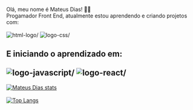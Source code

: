 Olá, meu nome é Mateus Dias! 👨‍💻 
<br>
Progamador Front End, atualmente estou aprendendo e criando projetos com:
<br>
<br>
<img src="https://img.shields.io/badge/HTML-E34F26?style=for-the-badge&logo=html5&logoColor=white" alt=html-logo/>
<img src="https://img.shields.io/badge/CSS-1572B6?style=for-the-badge&logo=css3&logoColor=white" alt=logo-css/>

E iniciando o aprendizado em:
<br>
<br>
<img src="https://img.shields.io/badge/JavaScript-F7DF1E?style=for-the-badge&logo=javascript&logoColor=black" alt=logo-javascript/>
<img src="https://img.shields.io/badge/React-20232A?style=for-the-badge&logo=react&logoColor=61DAFB" alt=logo-react/>
---

[![Mateus Dias stats](https://github-readme-stats.vercel.app/api?username=matheusd70)](https://github.com/anuraghazra/github-readme-stats)
<br>
<br>
[![Top Langs](https://github-readme-stats.vercel.app/api/top-langs/?username=matheusd70)](https://github.com/anuraghazra/github-readme-stats)
